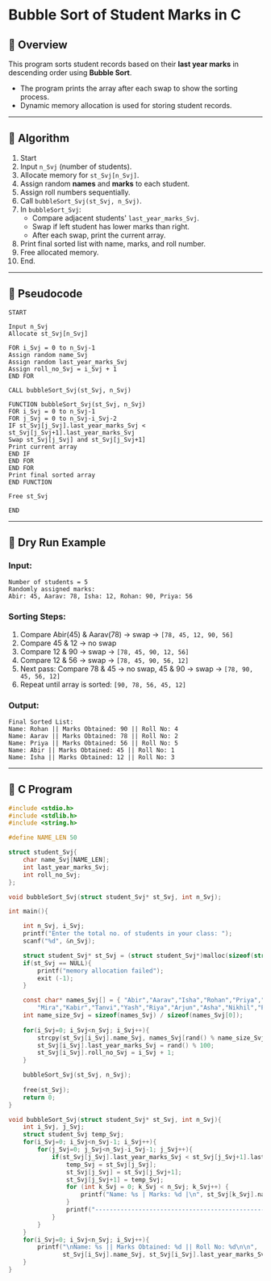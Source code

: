 # Bubble Sort of Student Marks in C

## 📌 Overview

This program sorts student records based on their **last year marks** in descending order using **Bubble Sort**.  
- The program prints the array after each swap to show the sorting process.  
- Dynamic memory allocation is used for storing student records.  


---

## 📌 Algorithm

1. Start  
2. Input `n_Svj` (number of students).  
3. Allocate memory for `st_Svj[n_Svj]`.  
4. Assign random **names** and **marks** to each student.  
5. Assign roll numbers sequentially.  
6. Call `bubbleSort_Svj(st_Svj, n_Svj)`.  
7. In `bubbleSort_Svj`:
   - Compare adjacent students' `last_year_marks_Svj`.  
   - Swap if left student has lower marks than right.  
   - After each swap, print the current array.  
8. Print final sorted list with name, marks, and roll number.  
9. Free allocated memory.  
10. End.

---

## 📌 Pseudocode
```
START

Input n_Svj
Allocate st_Svj[n_Svj]

FOR i_Svj = 0 to n_Svj-1
Assign random name_Svj
Assign random last_year_marks_Svj
Assign roll_no_Svj = i_Svj + 1
END FOR

CALL bubbleSort_Svj(st_Svj, n_Svj)

FUNCTION bubbleSort_Svj(st_Svj, n_Svj)
FOR i_Svj = 0 to n_Svj-1
FOR j_Svj = 0 to n_Svj-i_Svj-2
IF st_Svj[j_Svj].last_year_marks_Svj < st_Svj[j_Svj+1].last_year_marks_Svj
Swap st_Svj[j_Svj] and st_Svj[j_Svj+1]
Print current array
END IF
END FOR
END FOR
Print final sorted array
END FUNCTION

Free st_Svj

END
```

---

## 📌 Dry Run Example

### Input:
```
Number of students = 5  
Randomly assigned marks:  
Abir: 45, Aarav: 78, Isha: 12, Rohan: 90, Priya: 56
```

### Sorting Steps:

1. Compare Abir(45) & Aarav(78) → swap → `[78, 45, 12, 90, 56]`  
2. Compare 45 & 12 → no swap  
3. Compare 12 & 90 → swap → `[78, 45, 90, 12, 56]`  
4. Compare 12 & 56 → swap → `[78, 45, 90, 56, 12]`  
5. Next pass: Compare 78 & 45 → no swap, 45 & 90 → swap → `[78, 90, 45, 56, 12]`  
6. Repeat until array is sorted: `[90, 78, 56, 45, 12]`  

### Output:
```
Final Sorted List:  
Name: Rohan || Marks Obtained: 90 || Roll No: 4
Name: Aarav || Marks Obtained: 78 || Roll No: 2
Name: Priya || Marks Obtained: 56 || Roll No: 5
Name: Abir || Marks Obtained: 45 || Roll No: 1
Name: Isha || Marks Obtained: 12 || Roll No: 3

```
---

## 📌 C Program

```c
#include <stdio.h>
#include <stdlib.h>
#include <string.h>

#define NAME_LEN 50

struct student_Svj{
    char name_Svj[NAME_LEN];
    int last_year_marks_Svj;
    int roll_no_Svj;
};

void bubbleSort_Svj(struct student_Svj* st_Svj, int n_Svj);

int main(){

    int n_Svj, i_Svj;
    printf("Enter the total no. of students in your class: ");
    scanf("%d", &n_Svj);

    struct student_Svj* st_Svj = (struct student_Svj*)malloc(sizeof(struct student_Svj) * n_Svj);
    if(st_Svj == NULL){
        printf("memory allocation failed");
        exit (-1);
    }

    const char* names_Svj[] = { "Abir","Aarav","Isha","Rohan","Priya","Vikas","Neha","Sahil","Anaya","Dev","Kriti",
        "Mira","Kabir","Tanvi","Yash","Riya","Arjun","Asha","Nikhil","Pooja","Kunal", "Vishal","Amir","Sharukh","Salman","Mrunal","Kirti" };
    int name_size_Svj = sizeof(names_Svj) / sizeof(names_Svj[0]);
    
    for(i_Svj=0; i_Svj<n_Svj; i_Svj++){
        strcpy(st_Svj[i_Svj].name_Svj, names_Svj[rand() % name_size_Svj]);
        st_Svj[i_Svj].last_year_marks_Svj = rand() % 100;
        st_Svj[i_Svj].roll_no_Svj = i_Svj + 1;
    }

    bubbleSort_Svj(st_Svj, n_Svj);
    
    free(st_Svj);
    return 0;
}

void bubbleSort_Svj(struct student_Svj* st_Svj, int n_Svj){
    int i_Svj, j_Svj;
    struct student_Svj temp_Svj;
    for(i_Svj=0; i_Svj<n_Svj-1; i_Svj++){
        for(j_Svj=0; j_Svj<n_Svj-i_Svj-1; j_Svj++){
            if(st_Svj[j_Svj].last_year_marks_Svj < st_Svj[j_Svj+1].last_year_marks_Svj){
                temp_Svj = st_Svj[j_Svj];
                st_Svj[j_Svj] = st_Svj[j_Svj+1];
                st_Svj[j_Svj+1] = temp_Svj;
                for (int k_Svj = 0; k_Svj < n_Svj; k_Svj++) {
                    printf("Name: %s | Marks: %d |\n", st_Svj[k_Svj].name_Svj, st_Svj[k_Svj].last_year_marks_Svj);
                }
                printf("-------------------------------------------------\n");
            }
        }
    }
    for(i_Svj=0; i_Svj<n_Svj; i_Svj++){
        printf("\nName: %s || Marks Obtained: %d || Roll No: %d\n\n",
               st_Svj[i_Svj].name_Svj, st_Svj[i_Svj].last_year_marks_Svj, st_Svj[i_Svj].roll_no_Svj);
    }
}
```